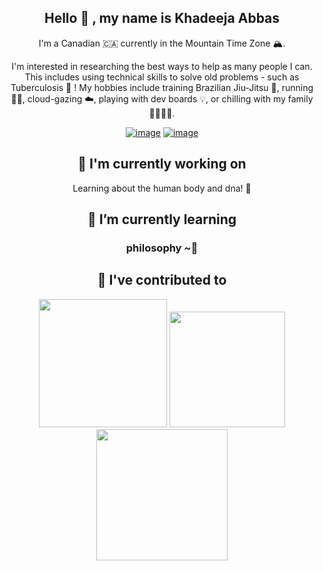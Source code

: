 <div align = "center">

## Hello 👋 , my name is Khadeeja Abbas

I'm a Canadian 🇨🇦 currently in the Mountain Time Zone 🏔. 

I'm interested in researching the best ways to help as many people I can. This includes using technical skills to solve old problems - such as Tuberculosis 🧬 !
My hobbies include training Brazilian Jiu-Jitsu 🥋, running 🏃‍♂️, cloud-gazing ☁️, playing with dev boards 💡, or chilling with my family 👨‍👩‍👧‍👦. 

[![image](https://img.shields.io/badge/LinkedIn-3E6D9C?style=for-the-badge&logo=&logoColor=white)](https://www.linkedin.com/in/khadeejaa/)
[![image](https://img.shields.io/badge/Email-DD6B4D?style=for-the-badge&logo=&logoColor=white)](mailto:khadeeja.abbas@ucalgary.ca)

## 🔭 I'm currently working on

Learning about the human body and dna! 🧬 

## 🌱 I’m currently learning
<h3> philosophy ~🧐 </h3>



## 🔨 I've contributed to
[<img src="https://encrypted-tbn0.gstatic.com/images?q=tbn:ANd9GcTVZvUhN_xJ-QxFSd-Zi2gaU71OA113vXs4hQ&s" height="205px">](https://github.com/KhadeejaAbbas/razor_sam3u2)
[<img src="https://cdn-icons-png.flaticon.com/512/1788/1788637.png" height="185px">](https://github.com/KhadeejaAbbas/CalgaryHacks2024)
[<img src="https://static.vecteezy.com/system/resources/previews/011/003/366/original/cute-travel-icon-free-png.png" height="210px">](https://github.com/KhadeejaAbbas/CalgaryHacks2023)

</div>
